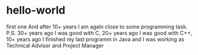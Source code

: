# hello-world
first one
And after 10+ years I am again close to some programming task.
P.S. 
30+ years ago I was good with C, 
20+ years ago I was good with C++,
10+ years ago I finished my last programm in Java
and I was working as Technical Advisor and Project Manager 
